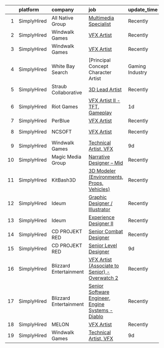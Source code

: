 

|    | platform    | company                | job                                                                                                                                                                                  | update_time   | location        |
|---:|:------------|:-----------------------|:-------------------------------------------------------------------------------------------------------------------------------------------------------------------------------------|:--------------|:----------------|
|  1 | SimplyHired | All Native Group       | [Multimedia Specialist](https://www.simplyhired.com/job/zXxui8BIuGnbF7uHmkRfjk2qNj9NZyBUyEVgY_by17DRJ1phHJKDmQ?q=vfx+designer)                                                       | Recently      | Blackstone, VA  |
|  2 | SimplyHired | Windwalk Games         | [VFX Artist](https://www.simplyhired.com/job/qRWaD6kbd4ZC8FD321L0qKYnbcc69qoZvgdhuB44dkE7xyo3FsLusQ?q=vfx+designer)                                                                  | Recently      | Remote          |
|  3 | SimplyHired | Windwalk Games         | [VFX Artist](https://www.simplyhired.com/job/qRWaD6kbd4ZC8FD321L0qKYnbcc69qoZvgdhuB44dkE7xyo3FsLusQ?q=vfx+designer)                                                                  | Recently      | Remote          |
|  4 | SimplyHired | White Bay Search       | [Principal Concept Character Artist | Gaming Industry | SciFi Title | Remote](https://www.simplyhired.com/job/_16NZNBWHPA3wCHNm9DuOxeDgU9CuC-Q_7cZ-eEGzDWOF12bnNmPMA?q=vfx+designer) | 8d            | Los Angeles, CA |
|  5 | SimplyHired | Straub Collaborative   | [3D Lead Artist](https://www.simplyhired.com/job/oajsZy8wtmR9iP3wMtttISCS7viAvsr0ilPj1czPqU1jsRMzRgquLg?q=vfx+designer)                                                              | Recently      | Remote          |
|  6 | SimplyHired | Riot Games             | [VFX Artist II - TFT, Gameplay](https://www.simplyhired.com/job/xtNHvBwdMUzQmpLrskxw28RofTm5cSV9Np01pWcy-0O8kdyxkd_r_w?q=vfx+designer)                                               | 1d            | Los Angeles, CA |
|  7 | SimplyHired | PerBlue                | [VFX Artist](https://www.simplyhired.com/job/jr_wo6bkcEQtgXhXt5XDJi8-YxVS2pqRMiSy4f7qmipHH9PvzWDSJA?q=vfx+designer)                                                                  | Recently      | Remote          |
|  8 | SimplyHired | NCSOFT                 | [VFX Artist](https://www.simplyhired.com/job/SGzdMP7G0Lll8_2AqpR9jLah60lDOSgVpCKJCzINKRchrG6vTHPJIQ?q=vfx+designer)                                                                  | Recently      | Bellevue, WA    |
|  9 | SimplyHired | Windwalk Games         | [Technical Artist, VFX](https://www.simplyhired.com/job/SAgi7N5vpHNSKLA3dUnoIZED8IlBwZRmeC0_OoVjNaLLQS6vn4H7sA?q=vfx+designer)                                                       | 9d            | Remote          |
| 10 | SimplyHired | Magic Media Group      | [Narrative Designer – Mid](https://www.simplyhired.com/job/wqtmI5MakxiGwqivB38XAN9zCMEcxBYDzrt86dzr9QdGuDKHY1GWTQ?q=vfx+designer)                                                    | Recently      | Remote          |
| 11 | SimplyHired | KitBash3D              | [3D Modeler (Environments, Props, Vehicles)](https://www.simplyhired.com/job/1xCxPyrEcQMOkHjvLC21jooAHbgF__dAvdwHrvzHZZ-ho8DZ-Z4nwQ?q=vfx+designer)                                  | Recently      | Remote          |
| 12 | SimplyHired | Ideum                  | [Graphic Designer / Illustrator](https://www.simplyhired.com/job/85iXrM45nFHA3CF5ck50O6SHR5yQzCgc3UotRZlxIomLJMCBW1BLjA?q=vfx+designer)                                              | Recently      | Corrales, NM    |
| 13 | SimplyHired | Ideum                  | [Experience Designer II](https://www.simplyhired.com/job/CcrdDJgkb7IfE9RN0kKoZ6x2GId1KLPZY9qbmcy2rwknchJf9XwZpg?q=vfx+designer)                                                      | Recently      | Corrales, NM    |
| 14 | SimplyHired | CD PROJEKT RED         | [Senior Combat Designer](https://www.simplyhired.com/job/4YhVBQynt0rv0FrmFKiXwMst9th36cAgrVVQLk_g3kEGb2JnbsShuA?q=vfx+designer)                                                      | Recently      | Boston, MA      |
| 15 | SimplyHired | CD PROJEKT RED         | [Senior Level Designer](https://www.simplyhired.com/job/WHXj20ZtJq-mp0J4bdsnV3sTU6Br0yaNvZsy1XS8E8CIpmOBRuX-MQ?q=vfx+designer)                                                       | 9d            | Boston, MA      |
| 16 | SimplyHired | Blizzard Entertainment | [VFX Artist (Associate to Senior) - Overwatch 2](https://www.simplyhired.com/job/2d70J5UkkZ2YmvlvJfcaEqf0vVFEZwLt57euRMmQlk3Afx_2Q_gYzw?q=vfx+designer)                              | Recently      | Irvine, CA      |
| 17 | SimplyHired | Blizzard Entertainment | [Senior Software Engineer, Engine Systems - Diablo](https://www.simplyhired.com/job/tMmtCyDUxHf8JJJ5bCNONOHibfhTpYdY-nwQ76oeAkm7OrfyZhRqFg?q=vfx+designer)                           | Recently      | Irvine, CA      |
| 18 | SimplyHired | MELON                  | [VFX Artist](https://www.simplyhired.com/job/ZlE6DoZZAGwjx-hb7jgq6mKOFJ4o2BbCOFV1LhCs82cHd8MZB_5hqw?q=vfx+designer)                                                                  | Recently      | Remote          |
| 19 | SimplyHired | Windwalk Games         | [Technical Artist, VFX](https://www.simplyhired.com/job/SAgi7N5vpHNSKLA3dUnoIZED8IlBwZRmeC0_OoVjNaLLQS6vn4H7sA?q=vfx+designer)                                                       | 9d            | Remote          |